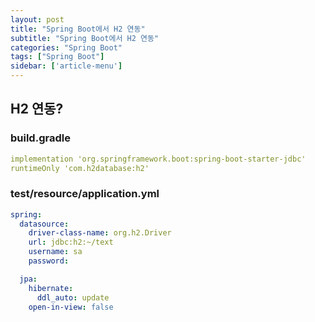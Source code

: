```yaml
---
layout: post
title: "Spring Boot에서 H2 연동"
subtitle: "Spring Boot에서 H2 연동"
categories: "Spring Boot"
tags: ["Spring Boot"]
sidebar: ['article-menu']
---
```


## H2 연동?

### build.gradle
``` yaml
implementation 'org.springframework.boot:spring-boot-starter-jdbc'
runtimeOnly 'com.h2database:h2'
```

### test/resource/application.yml
``` yaml
spring:
  datasource:
    driver-class-name: org.h2.Driver
    url: jdbc:h2:~/text
    username: sa
    password:

  jpa:
    hibernate:
      ddl_auto: update
    open-in-view: false
```
